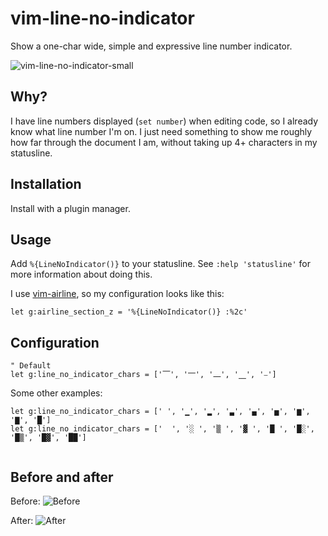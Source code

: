 # vim-line-no-indicator

Show a one-char wide, simple and expressive line number indicator.

![vim-line-no-indicator-small](https://i.imgur.com/iquF7t9.gif)

## Why?

I have line numbers displayed (`set number`) when editing code, so I already know what line number I'm on. I just need something to show me roughly how far through the document I am, without taking up 4+ characters in my statusline.

## Installation

Install with a plugin manager.

## Usage

Add `%{LineNoIndicator()}` to your statusline.  See `:help 'statusline'` for more information about doing this.

I use [vim-airline](https://github.com/vim-airline/vim-airline/), so my configuration looks like this:

```vim
let g:airline_section_z = '%{LineNoIndicator()} :%2c'
```

## Configuration

```vim
" Default
let g:line_no_indicator_chars = ['⎺', '⎻', '⎼', '⎽', '⎯']
```

Some other examples:
```vim
let g:line_no_indicator_chars = [' ', '▁', '▂', '▃', '▄', '▅', '▆', '▇', '█']
let g:line_no_indicator_chars = ['  ', '░ ', '▒ ', '▓ ', '█ ', '█░', '█▒', '█▓', '██']
 
```

## Before and after

Before:
![Before](https://imgur.com/I2uK4lp.png)

After:
![After](https://imgur.com/RcXwKoN.png)
